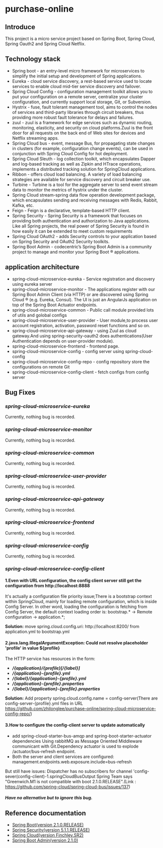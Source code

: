 # purchase-online

## Introduce
This project is a micro service project based on Spring Boot, Spring Cloud, Spring Oauth2 and Spring Cloud Netflix.

## Technology stack

* Spring boot - an entry-level micro framework for microservices to simplify the initial setup and development of Spring applications.
* Eureka - cloud service discovery, a rest-based service used to locate services to enable cloud mid-tier service discovery and failover.
* Spring Cloud Config - configuration management toolkit allows you to put your configuration on a remote server, centralize your cluster configuration, and currently support local storage, Git, or Subversion.
* Hystrix - fuse, fault tolerant management tool, aims to control the nodes of services and third-party libraries through circuit breakers, thus providing more robust fault tolerance for delays and failures.
* zuul - zuul is a framework for edge services such as dynamic routing, monitoring, elasticity, and security on cloud platforms.Zuul is the front door for all requests on the back end of Web sites for devices and Netflix streaming apps.
* Spring Cloud bus - event, message Bus, for propagating state changes in clusters (for example, configuration change events), can be used in conjunction with Spring Cloud Config for hot deployment.
* Spring Cloud Sleuth - log collection toolkit, which encapsulates Dapper and log-based tracking as well as Zipkin and HTrace operations, implements a distributed tracking solution for SpringCloud applications.
* Ribbon - offers cloud load balancing. A variety of load balancing strategies are available for service discovery and circuit breaker use.
* Turbine - Turbine is a tool for the aggregate server to send event stream data to monitor the metrics of hystrix under the cluster.
* Spring Cloud stream-spring data flow operation development package, which encapsulates sending and receiving messages with Redis, Rabbit, Kafka, etc.
* Feign - Feign is a declarative, template-based HTTP client.
* Spring Security - Spring Security is a framework that focuses on providing both authentication and authorization to Java applications. Like all Spring projects, the real power of Spring Security is found in how easily it can be extended to meet custom requirements
* Spring Cloud OAuth2 - adds Security controls to your application based on Spring Security and OAuth2 Security toolkits.
* Spring Boot Admin - codecentric’s Spring Boot Admin is a community project to manage and monitor your Spring Boot ® applications. 

## application architecture

* spring-cloud-microservice-eureka - Service registration and discovery using eureka server
* spring-cloud-microservice-monitor -  The applications register with our Spring Boot Admin Client (via HTTP) or are discovered using Spring Cloud ® (e.g. Eureka, Consul). The UI is just an AngularJs application on top of the Spring Boot Actuator endpoints.
* spring-cloud-microservice-common - Public call module provided lots of utils and golobal configs 
* spring-cloud-microservice-user-provider - User module,to process user account registration, activation, password reset functions and so on.
* spring-cloud-microservice-api-gateway - using Zuul as cloud gateway.And using spring-security-oauth2 does authentications(User Authentication depends on user-provider module).
* spring-cloud-microservice-frontend - frontend page.
* spring-cloud-microservice-config - config server using spring-cloud-config
* spring-cloud-microservice-config-repo - config repository store the configurations on remote Git 
* spring-cloud-microservice-config-client - fetch configs from config server
## Bug Fixes
### _spring-cloud-microservice-eureka_
Currently, nothing bug is recorded.
### _spring-cloud-microservice-monitor_
Currently, nothing bug is recorded.
### _spring-cloud-microservice-common_ 
Currently, nothing bug is recorded.
### _spring-cloud-microservice-user-provider_
Currently, nothing bug is recorded.
### _spring-cloud-microservice-api-gateway_
Currently, nothing bug is recorded.
### _spring-cloud-microservice-frontend_
Currently, nothing bug is recorded.
### _spring-cloud-microservice-config_ 
Currently, nothing bug is recorded.
### _spring-cloud-microservice-config-client_
#### **1.Even with URL configuration, the config client server still get the configuration from http://localhost:8888**
It's actually a configuration file priority issue;There is a bootstrap context within SpringCloud, mainly for loading remote configuration, which is inside Config Server.
In other word, loading the configuration is fetching from Config Server, the default context loading order is:  bootstrap.* -> Remote configuration -> application.*;

**Solution:**  move spring.cloud.config.uri: http://localhost:8200/ from application.yml to bootstrap.yml

#### **2.java.lang.IllegalArgumentException: Could not resolve placeholder 'profile' in value ${profile}**
The HTTP service has resources in the form:
* **_/{application}/{profile}[/{label}]_**
* **_/{application}-{profile}.yml_**
* **_/{label}/{application}-{profile}.yml_**
* **_/{application}-{profile}.properties_**
* **_/{label}/{application}-{profile}.properties_**

**Solution:**  Add property spring.cloud.config.name = config-server(There are config-server-{profile}.yml files in URL https://github.com/zhilonglee/purchase-online/spring-cloud-microservice-config-repo/)

#### **3.How to configure the config-client server to update automatically**
* add spring-cloud-starter-bus-amqp and spring-boot-starter-actuator dependencies
Using rabbitMQ as Message Oriented Middleware communicant with Git.Dependency actuator is used to explode /actuator/bus-refresh endpoint.
* Both the server and client services are configured:
management.endpoints.web.exposure.include=bus-refresh

But still have issues:
Dispatcher has no subscribers for channel 'config-sever(config-client)-1.springCloudBusOutput
Spring Team says "Greenwich.M1 is not compatible with boot 2.1.0.RELEASE".(Link : https://github.com/spring-cloud/spring-cloud-bus/issues/137)
##### **Have no alternative but to ignore this bug.**


## Reference documentation
* [Spring Boot(version 2.1.0.RELEASE)](https://docs.spring.io/spring-boot/docs/2.1.0.RELEASE/reference/htmlsingle/)
* [Spring Security(version 5.1.1.RELEASE)](https://docs.spring.io/spring-security/site/docs/5.1.1.RELEASE/reference/htmlsingle/)
* [Spring Cloud(version Finchley.SR2)](https://cloud.spring.io/spring-cloud-static/Finchley.SR2/)
* [Spring Boot Admin(version 2.1.0)](http://codecentric.github.io/spring-boot-admin/2.1.0/)